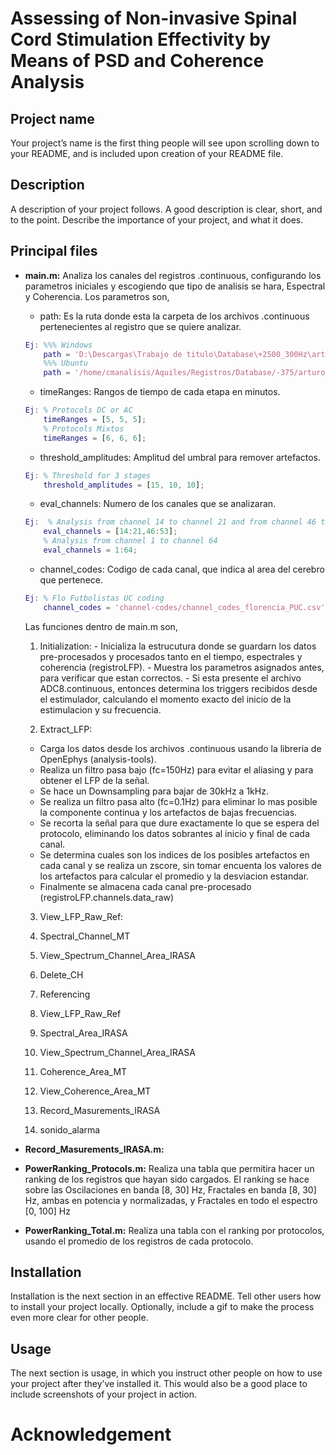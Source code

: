 # Assessing of Non-invasive Spinal Cord Stimulation Effectivity by Means of PSD and Coherence Analysis  

## Project name
Your project’s name is the first thing people will see upon scrolling down to your README, and is included upon creation of your README file.

## Description
A description of your project follows. A good description is clear, short, and to the point. Describe the importance of your project, and what it does.

## Principal files
- **main.m:** Analiza los canales del registros .continuous, configurando los parametros iniciales y escogiendo que tipo de analisis se hara, Espectral y Coherencia. 
  Los parametros son,
  * path: Es la ruta donde esta la carpeta de los archivos .continuous pertenecientes al registro que se quiere analizar.
  ```matlab
  Ej: %%% Windows
      path = 'D:\Descargas\Trabajo de titulo\Database\+2500_300Hz\arturo_2017-06-09_15-24-39\'; 
      %%% Ubuntu
      path = '/home/cmanalisis/Aquiles/Registros/Database/-375/arturo_2017-05-30_15-46-44/';
  ```
  * timeRanges: Rangos de tiempo de cada etapa en minutos.
  ```matlab
  Ej: % Protocols DC or AC
      timeRanges = [5, 5, 5]; 
      % Protocols Mixtos
      timeRanges = [6, 6, 6]; 
  ```
  * threshold_amplitudes: Amplitud del umbral para remover artefactos.
  ```matlab
  Ej: % Threshold for 3 stages
      threshold_amplitudes = [15, 10, 10]; 
  ```
  * eval_channels: Numero de los canales que se analizaran.
  ```matlab
  Ej:  % Analysis from channel 14 to channel 21 and from channel 46 to channel 53
      eval_channels = [14:21,46:53];
      % Analysis from channel 1 to channel 64
      eval_channels = 1:64;
  ```
  * channel_codes: Codigo de cada canal, que indica al area del cerebro que pertenece.
  ```matlab
  Ej: % Flo Futbolistas UC coding
      channel_codes = 'channel-codes/channel_codes_florencia_PUC.csv'; 
  ```
    Las funciones dentro de main.m son,
    1. Initialization: 
      - Inicializa la estrucutura donde se guardarn los datos pre-procesados y procesados tanto en el tiempo, espectrales y coherencia (registroLFP). 
      - Muestra los parametros asignados antes, para verificar que estan correctos.
      - Si esta presente el archivo ADC8.continuous, entonces determina los triggers recibidos desde el estimulador, calculando el momento exacto del inicio de la estimulacion y su frecuencia.

    2. Extract_LFP: 
    - Carga los datos desde los archivos .continuous usando la libreria de OpenEphys (analysis-tools).
    - Realiza un filtro pasa bajo (fc=150Hz) para evitar el aliasing y para obtener el LFP de la señal.
    - Se hace un Downsampling para bajar de 30kHz a 1kHz.
    - Se realiza un filtro pasa alto (fc=0.1Hz) para eliminar lo mas posible la componente continua y los artefactos de bajas frecuencias.
    - Se recorta la señal para que dure exactamente lo que se espera del protocolo, eliminando los datos sobrantes al inicio y final de cada canal.
    - Se determina cuales son los indices de los posibles artefactos en cada canal y se realiza un zscore, sin tomar encuenta los valores de los artefactos para calcular el promedio y la desviacion estandar.
    - Finalmente se almacena cada canal pre-procesado (registroLFP.channels.data_raw)

    3. View_LFP_Raw_Ref: 

    4. Spectral_Channel_MT

    5. View_Spectrum_Channel_Area_IRASA

    6. Delete_CH

    7. Referencing

    8. View_LFP_Raw_Ref

    9. Spectral_Area_IRASA

    10. View_Spectrum_Channel_Area_IRASA

    11. Coherence_Area_MT

    12. View_Coherence_Area_MT

    13. Record_Masurements_IRASA

    14. sonido_alarma
    
- **Record_Masurements_IRASA.m:** 
  
- **PowerRanking_Protocols.m:** Realiza una tabla que permitira hacer un ranking de los registros que hayan sido cargados. El ranking se hace sobre las Oscilaciones en banda [8, 30] Hz, Fractales en banda [8, 30] Hz, ambas en potencia y normalizadas, y Fractales en todo el espectro [0, 100] Hz
- **PowerRanking_Total.m:** Realiza una tabla con el ranking por protocolos, usando el promedio de los registros de cada protocolo.


## Installation
Installation is the next section in an effective README. Tell other users how to install your project locally. Optionally, include a gif to make the process even more clear for other people.

## Usage
The next section is usage, in which you instruct other people on how to use your project after they’ve installed it. This would also be a good place to include screenshots of your project in action.

# Acknowledgement





